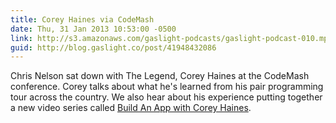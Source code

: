 ```yaml
---
title: Corey Haines via CodeMash
date: Thu, 31 Jan 2013 10:53:00 -0500
link: http://s3.amazonaws.com/gaslight-podcasts/gaslight-podcast-010.mp3
guid: http://blog.gaslight.co/post/41948432086
---
```


Chris Nelson sat down with The Legend, Corey Haines at the CodeMash conference.
Corey talks about what he's learned from his pair programming tour across
the country.  We also hear about his experience putting together a new video
series called <a href="http://cleancoders.com/codecast/bawch-episode-1/show">Build An App with Corey Haines</a>.
